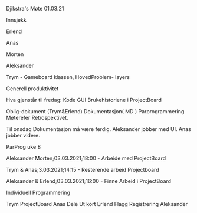 Djikstra's Møte  01.03.21

Innsjekk

Erlend


Anas

Morten

Aleksander

Trym - Gameboard klassen, HovedProblem- layers


Generell produktivitet


Hva gjenstår til fredag:
Kode
GUI
Brukehistoriene i ProjectBoard

Oblig-dokument (Trym&Erlend)
Dokumentasjon( MD )
Parprogrammering
Møterefer
Retrospektivet.


Til onsdag
Dokumentasjon må være ferdig.
Aleksander jobber med UI.
Anas jobber videre.

ParProg uke 8

Aleksander Morten;03.03.2021;18:00    - Arbeide med ProjectBoard

Trym & Anas;3.03.2021;14:15 		  - Resterende arbeid Projectboard

Aleksander & Erlend;03.03.2021;16:00  - Finne Arbeid i ProjectBoard

Individuell Programmering



Trym 		ProjectBoard
Anas		Dele Ut kort
Erlend 		Flagg Registrering
Aleksander
